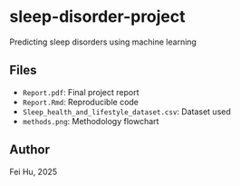 # sleep-disorder-project
Predicting sleep disorders using machine learning

## Files
- `Report.pdf`: Final project report
- `Report.Rmd`: Reproducible code
- `Sleep_health_and_lifestyle_dataset.csv`: Dataset used
- `methods.png`: Methodology flowchart

## Author
Fei Hu, 2025
